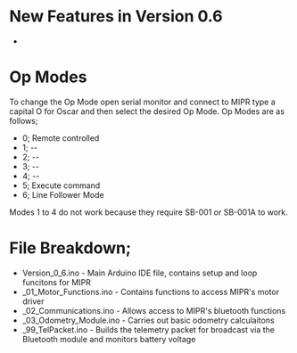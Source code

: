 # New Features in Version 0.6

- 


# Op Modes

To change the Op Mode open serial monitor and connect to MIPR type a capital O for Oscar and then select the desired Op Mode.
Op Modes are as follows;

- 0; Remote controlled
- 1; --
- 2; --
- 3; --
- 4; --
- 5; Execute command
- 6; Line Follower Mode

Modes 1 to 4 do not work because they require SB-001 or SB-001A to work.

# File Breakdown;

- Version_0_6.ino - Main Arduino IDE file, contains setup and loop funcitons for MIPR
- _01_Motor_Functions.ino - Contains functions to access MIPR's motor driver
- _02_Communications.ino - Allows access to MIPR's bluetooth functions
- _03_Odometry_Module.ino - Carries out basic odometry calculaitons
- _99_TelPacket.ino - Builds the telemetry packet for broadcast via the Bluetooth module and monitors battery voltage

